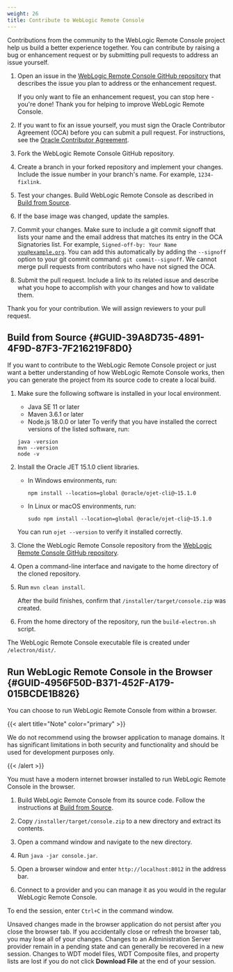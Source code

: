 ```yaml
---
weight: 26
title: Contribute to WebLogic Remote Console
---
```




Contributions from the community to the WebLogic Remote Console project help us build a better experience together. You can contribute by raising a bug or enhancement request or by submitting pull requests to address an issue yourself.

1.  Open an issue in the [WebLogic Remote Console GitHub repository](https://github.com/oracle/weblogic-remote-console) that describes the issue you plan to address or the enhancement request.

    If you only want to file an enhancement request, you can stop here - you're done! Thank you for helping to improve WebLogic Remote Console.

2.  If you want to fix an issue yourself, you must sign the Oracle Contributor Agreement (OCA) before you can submit a pull request. For instructions, see the [Oracle Contributor Agreement](https://oca.opensource.oracle.com/).

3.  Fork the WebLogic Remote Console GitHub repository.

4.  Create a branch in your forked repository and implement your changes. Include the issue number in your branch's name. For example, <code>1234-fixlink</code>.

5.  Test your changes. Build WebLogic Remote Console as described in [Build from Source](#GUID-39A8D735-4891-4F9D-87F3-7F216219F8D0).

6.  If the base image was changed, update the samples.

7.  Commit your changes. Make sure to include a git commit signoff that lists your name and the email address that matches its entry in the OCA Signatories list. For example, <code>Signed-off-by: Your Name you@example.org</code>. You can add this automatically by adding the <code>--signoff</code> option to your git commit command: <code>git commit--signoff</code>. We cannot merge pull requests from contributors who have not signed the OCA.

8.  Submit the pull request. Include a link to its related issue and describe what you hope to accomplish with your changes and how to validate them.


Thank you for your contribution. We will assign reviewers to your pull request.

## Build from Source {#GUID-39A8D735-4891-4F9D-87F3-7F216219F8D0}

If you want to contribute to the WebLogic Remote Console project or just want a better understanding of how WebLogic Remote Console works, then you can generate the project from its source code to create a local build.

1.  Make sure the following software is installed in your local environment.

    -   Java SE 11 or later
    -   Maven 3.6.1 or later
    -   Node.js 18.0.0 or later
    To verify that you have installed the correct versions of the listed software, run:

    ```
    java -version
    mvn --version
    node -v
    ```

2.  Install the Oracle JET 15.1.0 client libraries.

    -   In Windows environments, run:

        ```
        npm install --location=global @oracle/ojet-cli@~15.1.0
        ```

    -   In Linux or macOS environments, run:

        ```
        sudo npm install --location=global @oracle/ojet-cli@~15.1.0
        ```

    You can run <code>ojet --version</code> to verify it installed correctly.

3.  Clone the WebLogic Remote Console repository from the [WebLogic Remote Console GitHub repository](https://github.com/oracle/weblogic-remote-console).

4.  Open a command-line interface and navigate to the home directory of the cloned repository.

5.  Run <code>mvn clean install</code>.

    After the build finishes, confirm that <code>/installer/target/console.zip</code> was created.

6.  From the home directory of the repository, run the <code>build-electron.sh</code> script.


The WebLogic Remote Console executable file is created under <code>/electron/dist/</code>.

## Run WebLogic Remote Console in the Browser {#GUID-4956F50D-B371-452F-A179-015BCDE1B826}

You can choose to run WebLogic Remote Console from within a browser.

{{< alert title="Note" color="primary" >}}

 We do not recommend using the browser application to manage domains. It has significant limitations in both security and functionality and should be used for development purposes only.

{{< /alert >}}


You must have a modern internet browser installed to run WebLogic Remote Console in the browser.

1.  Build WebLogic Remote Console from its source code. Follow the instructions at [Build from Source](#GUID-39A8D735-4891-4F9D-87F3-7F216219F8D0).

2.  Copy <code>/installer/target/console.zip</code> to a new directory and extract its contents.

3.  Open a command window and navigate to the new directory.

4.  Run <code>java -jar console.jar</code>.

5.  Open a browser window and enter <code>http://localhost:8012</code> in the address bar.

6.  Connect to a provider and you can manage it as you would in the regular WebLogic Remote Console.


To end the session, enter <code>Ctrl+C</code> in the command window.

Unsaved changes made in the browser application do not persist after you close the browser tab. If you accidentally close or refresh the browser tab, you may lose all of your changes. Changes to an Administration Server provider remain in a pending state and can generally be recovered in a new session. Changes to WDT model files, WDT Composite files, and property lists are lost if you do not click **Download File** at the end of your session.

